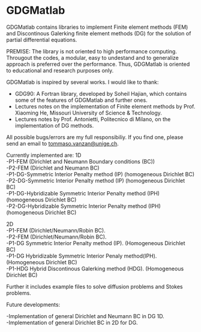 # GDGMatlab
GDGMatlab contains libraries to implement Finite element methods (FEM) and Discontinous Galerking finite element methods (DG) for the solution of partial differential equations.

PREMISE: The library is not oriented to high performance computing. Througout the codes, a modular, easy to undestand and to generalize approach is preferred over the performance. Thus, GDGMatlab is oriented to educational and research purposes only. 


GDGMatlab is inspired by several works. I would like to thank:

- GDG90: A Fortran library, developed by Soheil Hajian, which contains some of the features of GDGMatlab and further ones.
- Lectures notes on the implementation of Finite element methods by Prof. Xiaoming He, Missouri University of Science & Technology.
- Lectures notes by Prof. Antonietti, Politecnico di Milano, on the implementation of DG methods.

 
All possible bugs/errors are my full responsibiliy. 
If you find one, please send an email to tommaso.vanzan@unige.ch.

Currently implemented are:
1D  
-P1-FEM (Dirichlet and Neumann Boundary conditions (BC))  
-P2-FEM (Dirichlet and Neumann BC)  
-P1-DG-Symmetric Interior Penalty method (IP)  (homogeneous Dirichlet BC)  
-P2-DG-Symmetric Interior Penalty method (IP)  (homogeneous Dirichlet BC)  
-P1-DG-Hybridizable Symmetric Interior Penalty method (IPH)  (homogeneous Dirichlet BC)  
-P2-DG-Hybridizable Symmetric Interior Penalty method (IPH)  (homogeneous Dirichlet BC)  

2D  
-P1-FEM (Dirichlet/Neumann/Robin BC).  
-P2-FEM (Dirichlet/Neumann/Robin BC).  
-P1-DG Symmetric Interior Penalty method (IP). (Homogeneous Dirichlet BC)  
-P1-DG Hybridizable Symmetric Interior Penaly method(IPH). (Homogeneous Dirichlet BC)  
-P1-HDG Hybrid Discontinous Galerking method (HDG). (Homogeneous Dirichlet BC)  

Further it includes example files to solve diffusion problems and Stokes problems.


Future developments:

-Implementation of general Dirichlet and Neumann BC in DG 1D.  
-Implementation of general Dirichlet BC in 2D for DG.  
